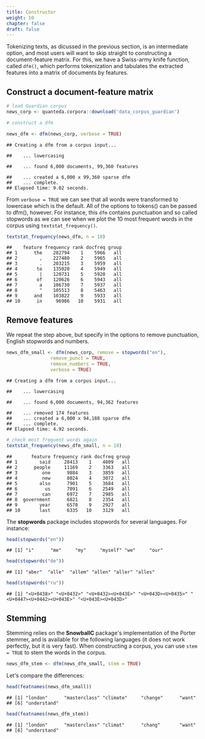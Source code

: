 ```yaml
---
title: Constructor
weight: 10
chapter: false
draft: false
---
```




Tokenizing texts, as dicussed in the previous section, is an intermediate option, and most users will want to skip straight to constructing a document-feature matrix. For this, we have a Swiss-army knife function, called `dfm()`, which performs tokenization and tabulates the extracted features into a matrix of documents by features. 


## Construct a document-feature matrix


```r
# load Guardian corpus
news_corp <- quanteda.corpora::download('data_corpus_guardian')

# construct a dfm

news_dfm <- dfm(news_corp, verbose = TRUE)
```

```
## Creating a dfm from a corpus input...
```

```
##    ... lowercasing
```

```
##    ... found 6,000 documents, 99,360 features
```

```
##    ... created a 6,000 x 99,360 sparse dfm
##    ... complete. 
## Elapsed time: 9.02 seconds.
```

From `verbose = TRUE` we can see that all words were transformed to lowercase which is the default. All of the options to tokens() can be passed to dfm(), however. For instance, this `dfm` contains punctuation and so called stopwords as we can see when we plot the 10 most frequent words in the corpus using `textstat_frequency()`. 


```r
textstat_frequency(news_dfm, n = 10)
```

```
##    feature frequency rank docfreq group
## 1      the    282794    1    5966   all
## 2        ,    227480    2    5965   all
## 3        .    203215    3    5959   all
## 4       to    135020    4    5949   all
## 5        |    120731    5    5920   all
## 6       of    120626    6    5943   all
## 7        a    106730    7    5937   all
## 8        "    105513    8    5463   all
## 9      and    103822    9    5933   all
## 10      in     96986   10    5931   all
```

## Remove features

We repeat the step above, but specify in the options to remove punctuation, English stopwords and numbers.


```r
news_dfm_small <- dfm(news_corp, remove = stopwords("en"),
                remove_punct = TRUE,
                remove_numbers = TRUE,
                verbose = TRUE)
```

```
## Creating a dfm from a corpus input...
```

```
##    ... lowercasing
```

```
##    ... found 6,000 documents, 94,362 features
```

```
##    ... removed 174 features
##    ... created a 6,000 x 94,188 sparse dfm
##    ... complete. 
## Elapsed time: 4.92 seconds.
```

```r
# check most frequent words again
textstat_frequency(news_dfm_small, n = 10)
```

```
##       feature frequency rank docfreq group
## 1        said     28413    1    4809   all
## 2      people     11169    2    3363   all
## 3         one      9884    3    3859   all
## 4         new      8024    4    3072   all
## 5        also      7901    5    3684   all
## 6          us      7091    6    2549   all
## 7         can      6972    7    2985   all
## 8  government      6821    8    2354   all
## 9        year      6570    9    2927   all
## 10       last      6335   10    3129   all
```

The **stopwords** package includes stopwords for several languages. For instance:


```r
head(stopwords("en"))
```

```
## [1] "i"      "me"     "my"     "myself" "we"     "our"
```

```r
head(stopwords("de"))
```

```
## [1] "aber"  "alle"  "allem" "allen" "aller" "alles"
```

```r
head(stopwords("ru"))
```

```
## [1] "<U+0438>" "<U+0432>" "<U+0432><U+043E>" "<U+043D><U+0435>" "<U+0447><U+0442><U+043E>" "<U+043E><U+043D>"
```


## Stemming

Stemming relies on the **SnowballC** package's implementation of the Porter stemmer, and is available for the following languages (it does not work perfectly, but it is very fast). When constructing a corpus, you can use `stem = TRUE` to stem the words in the corpus.


```r
news_dfm_stem <- dfm(news_dfm_small, stem = TRUE)
```

Let's compare the differences:


```r
head(featnames(news_dfm_small))
```

```
## [1] "london"      "masterclass" "climate"     "change"      "want"       
## [6] "understand"
```

```r
head(featnames(news_dfm_stem))
```

```
## [1] "london"      "masterclass" "climat"      "chang"       "want"       
## [6] "understand"
```





